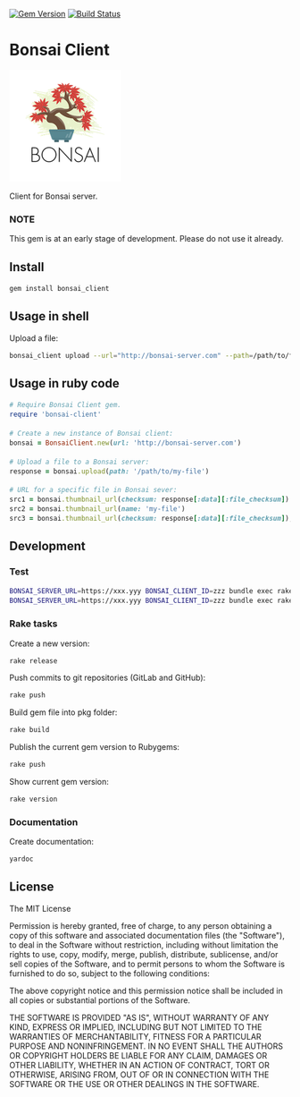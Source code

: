[![Gem Version](https://badge.fury.io/rb/bonsai_client.svg)](https://badge.fury.io/rb/bonsai_client)
[![Build Status](https://travis-ci.org/galfus/bonsai-client.svg?branch=master)](https://travis-ci.org/galfus/bonsai-client)

# Bonsai Client

![Logo of Bonsai](bonsai.png)

Client for Bonsai server.

### NOTE

This gem is at an early stage of development. Please do not use it already.


## Install

```bash
gem install bonsai_client
```

## Usage in shell

Upload a file:

```bash
bonsai_client upload --url="http://bonsai-server.com" --path=/path/to/file --client-id=xxx
```

## Usage in ruby code

```ruby
# Require Bonsai Client gem.
require 'bonsai-client'

# Create a new instance of Bonsai client:
bonsai = BonsaiClient.new(url: 'http://bonsai-server.com')

# Upload a file to a Bonsai server:
response = bonsai.upload(path: '/path/to/my-file')

# URL for a specific file in Bonsai sever:
src1 = bonsai.thumbnail_url(checksum: response[:data][:file_checksum]) 
src2 = bonsai.thumbnail_url(name: 'my-file')
src3 = bonsai.thumbnail_url(checksum: response[:data][:file_checksum]), size: :medium) 
```

## Development

### Test

```bash
BONSAI_SERVER_URL=https://xxx.yyy BONSAI_CLIENT_ID=zzz bundle exec rake test
BONSAI_SERVER_URL=https://xxx.yyy BONSAI_CLIENT_ID=zzz bundle exec rake test TEST=test/upload_file_test.rb
```

### Rake tasks

Create a new version:

```bash
rake release
```

Push commits to git repositories (GitLab and GitHub):

```bash
rake push
```

Build gem file into pkg folder:

```bash
rake build
```

Publish the current gem version to Rubygems:

```bash
rake push
```

Show current gem version:

```bash
rake version
```

### Documentation

Create documentation:

```bash
yardoc
```


## License

The MIT License

Permission is hereby granted, free of charge, to any person obtaining a copy
of this software and associated documentation files (the "Software"), to deal
in the Software without restriction, including without limitation the rights
to use, copy, modify, merge, publish, distribute, sublicense, and/or sell
copies of the Software, and to permit persons to whom the Software is
furnished to do so, subject to the following conditions:

The above copyright notice and this permission notice shall be included in
all copies or substantial portions of the Software.

THE SOFTWARE IS PROVIDED "AS IS", WITHOUT WARRANTY OF ANY KIND, EXPRESS OR
IMPLIED, INCLUDING BUT NOT LIMITED TO THE WARRANTIES OF MERCHANTABILITY,
FITNESS FOR A PARTICULAR PURPOSE AND NONINFRINGEMENT. IN NO EVENT SHALL THE
AUTHORS OR COPYRIGHT HOLDERS BE LIABLE FOR ANY CLAIM, DAMAGES OR OTHER
LIABILITY, WHETHER IN AN ACTION OF CONTRACT, TORT OR OTHERWISE, ARISING FROM,
OUT OF OR IN CONNECTION WITH THE SOFTWARE OR THE USE OR OTHER DEALINGS IN
THE SOFTWARE.
